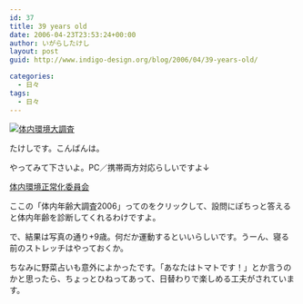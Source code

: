 ```yaml
---
id: 37
title: 39 years old
date: 2006-04-23T23:53:24+00:00
author: いがらしたけし
layout: post
guid: http://www.indigo-design.org/blog/2006/04/39-years-old/

categories:
  - 日々
tags:
  - 日々
---
```

<a href="http://blog-imgs-29.fc2.com/a/r/m/armadillo75/tainai.jpg" target="_blank"><img src="http://blog-imgs-29.fc2.com/a/r/m/armadillo75/tainai.jpg" alt="体内環境大調査" border="0" /></a>
  
たけしです。こんばんは。
  
やってみて下さいよ。PC／携帯両方対応らしいですよ↓
  
<a href="http://www.tainai.com/" target="_blank" class="broken_link">体内環境正常化委員会</a>
  
ここの「体内年齢大調査2006」ってのをクリックして、設問にぽちっと答えると体内年齢を診断してくれるわけですよ。
  
で、結果は写真の通り+9歳。何だか運動するといいらしいです。うーん、寝る前のストレッチはやっておくか。
  
ちなみに野菜占いも意外によかったです。「あなたはトマトです！」とか言うのかと思ったら、ちょっとひねってあって、日替わりで楽しめる工夫がされています。

